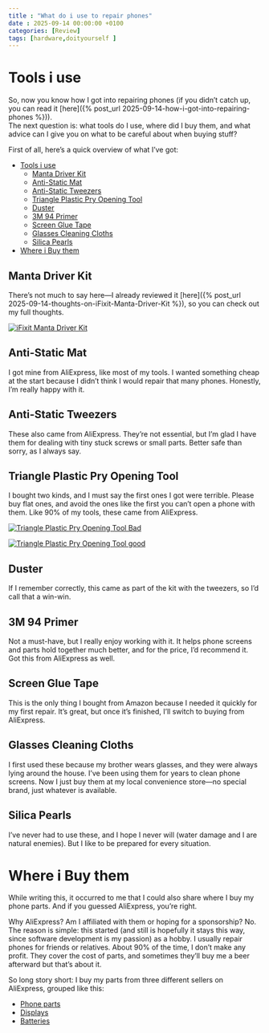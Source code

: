 ```yaml
---
title : "What do i use to repair phones"
date : 2025-09-14 00:00:00 +0100
categories: [Review]
tags: [hardware,doityourself ]
---
```

# Tools i use

So, now you know how I got into repairing phones (if you didn’t catch up, you can read it [here]({% post_url 2025-09-14-how-i-got-into-repairing-phones %})).  
The next question is: what tools do I use, where did I buy them, and what advice can I give you on what to be careful about when buying stuff?

First of all, here’s a quick overview of what I’ve got:

- [Tools i use](#tools-i-use)
  - [Manta Driver Kit](#manta-driver-kit)
  - [Anti-Static Mat](#anti-static-mat)
  - [Anti-Static Tweezers](#anti-static-tweezers)
  - [Triangle Plastic Pry Opening Tool](#triangle-plastic-pry-opening-tool)
  - [Duster](#duster)
  - [3M 94 Primer](#3m-94-primer)
  - [Screen Glue Tape](#screen-glue-tape)
  - [Glasses Cleaning Cloths](#glasses-cleaning-cloths)
  - [Silica Pearls](#silica-pearls)
- [Where i Buy them](#where-i-buy-them)



## Manta Driver Kit
There’s not much to say here—I already reviewed it [here]({% post_url 2025-09-14-thoughts-on-iFixit-Manta-Driver-Kit %}), so you can check out my full thoughts.

[![iFixit Manta Driver Kit](https://cdn.shopify.com/s/files/1/0045/4092/4007/files/CDEfZPcFPEOWRjBm.jpg?v=1728360904&width=800)](https://cdn.shopify.com/s/files/1/0045/4092/4007/files/CDEfZPcFPEOWRjBm.jpg?v=1728360904&width=800)

## Anti-Static Mat
I got mine from AliExpress, like most of my tools. I wanted something cheap at the start because I didn’t think I would repair that many phones. Honestly, I’m really happy with it.





## Anti-Static Tweezers
These also came from AliExpress. They’re not essential, but I’m glad I have them for dealing with tiny stuck screws or small parts. Better safe than sorry, as I always say.




## Triangle Plastic Pry Opening Tool
I bought two kinds, and I must say the first ones I got were terrible. Please buy flat ones, and avoid the ones like the first you can’t open a phone with them. Like 90% of my tools, these came from AliExpress.

[![Triangle Plastic Pry Opening Tool Bad](https://m.media-amazon.com/images/I/51mHglyofvL._AC_SL1000_.jpg)](https://m.media-amazon.com/images/I/51mHglyofvL._AC_SL1000_.jpg)

[![Triangle Plastic Pry Opening Tool good](https://m.media-amazon.com/images/I/41vUZbupzvL._AC_SL1000_.jpg)](https://m.media-amazon.com/images/I/41vUZbupzvL._AC_SL1000_.jpg)

## Duster
If I remember correctly, this came as part of the kit with the tweezers, so I’d call that a win-win.




## 3M 94 Primer
Not a must-have, but I really enjoy working with it. It helps phone screens and parts hold together much better, and for the price, I’d recommend it. Got this from AliExpress as well.




## Screen Glue Tape
This is the only thing I bought from Amazon because I needed it quickly for my first repair. It’s great, but once it’s finished, I’ll switch to buying from AliExpress.


## Glasses Cleaning Cloths
I first used these because my brother wears glasses, and they were always lying around the house. I’ve been using them for years to clean phone screens. Now I just buy them at my local convenience store—no special brand, just whatever is available.

## Silica Pearls
I’ve never had to use these, and I hope I never will (water damage and I are natural enemies). But I like to be prepared for every situation.

# Where i Buy them

While writing this, it occurred to me that I could also share where I buy my phone parts. And if you guessed AliExpress, you’re right.  

Why AliExpress? Am I affiliated with them or hoping for a sponsorship? No. The reason is simple: this started (and still is hopefully it stays this way, since software development is my passion) as a hobby. I usually repair phones for friends or relatives. About 90% of the time, I don’t make any profit. They cover the cost of parts, and sometimes they’ll buy me a beer afterward but that’s about it.  

So long story short: I buy my parts from three different sellers on AliExpress, grouped like this:  

- [Phone parts](https://jiaruila.aliexpress.com/store/836688)  
- [Displays](https://aumook.aliexpress.com/store/5735303)  
- [Batteries](https://losoncoer.aliexpress.com/store/212177)


